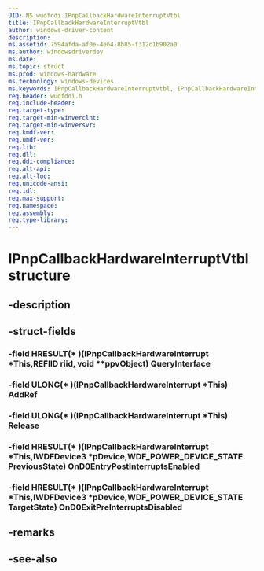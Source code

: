 ```yaml
---
UID: NS.wudfddi.IPnpCallbackHardwareInterruptVtbl
title: IPnpCallbackHardwareInterruptVtbl
author: windows-driver-content
description: 
ms.assetid: 7594afda-af0e-4e64-8b85-f312c1b902a0
ms.author: windowsdriverdev
ms.date: 
ms.topic: struct
ms.prod: windows-hardware
ms.technology: windows-devices
ms.keywords: IPnpCallbackHardwareInterruptVtbl, IPnpCallbackHardwareInterruptVtbl
req.header: wudfddi.h
req.include-header:
req.target-type:
req.target-min-winverclnt:
req.target-min-winversvr:
req.kmdf-ver:
req.umdf-ver:
req.lib:
req.dll:
req.ddi-compliance:
req.alt-api:
req.alt-loc:
req.unicode-ansi:
req.idl:
req.max-support:
req.namespace:
req.assembly:
req.type-library:
---
```


# IPnpCallbackHardwareInterruptVtbl structure

## -description



## -struct-fields

### -field HRESULT(* )(IPnpCallbackHardwareInterrupt *This,REFIID riid, void **ppvObject) QueryInterface			
 	
### -field ULONG(* )(IPnpCallbackHardwareInterrupt *This) AddRef			
 	
### -field ULONG(* )(IPnpCallbackHardwareInterrupt *This) Release			
 	
### -field HRESULT(* )(IPnpCallbackHardwareInterrupt *This,IWDFDevice3 *pDevice,WDF_POWER_DEVICE_STATE PreviousState) OnD0EntryPostInterruptsEnabled			
 	
### -field HRESULT(* )(IPnpCallbackHardwareInterrupt *This,IWDFDevice3 *pDevice,WDF_POWER_DEVICE_STATE TargetState) OnD0ExitPreInterruptsDisabled			
 	
## -remarks

## -see-also